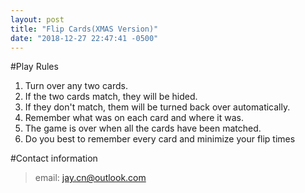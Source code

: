 ```yaml
---
layout: post
title: "Flip Cards(XMAS Version)"
date: "2018-12-27 22:47:41 -0500"
---
```


#Play Rules
1. Turn over any two cards.
1. If the two cards match, they will be hided.
1. If they don't match, them will be turned back over automatically.
1. Remember what was on each card and where it was.
1. The game is over when all the cards have been matched.
1. Do you best to remember every card and minimize your flip times

#Contact information
> email: jay.cn@outlook.com
